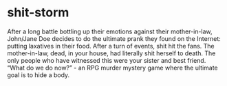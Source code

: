# shit-storm

After a long battle bottling up their emotions against their mother-in-law, John/Jane Doe decides to do the ultimate prank they found on the Internet: putting laxatives in their food.  After a turn of events, shit hit the fans. The mother-in-law, dead, in your house, had literally shit herself to death. The only people who have witnessed this were your sister and best friend. 
“What do we do now?” - an RPG murder mystery game where the ultimate goal is to hide a body. 
